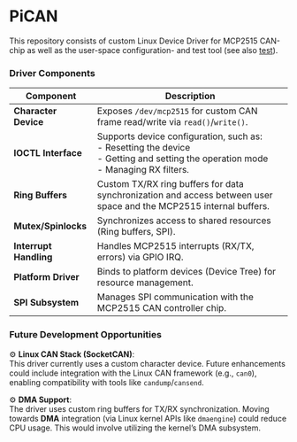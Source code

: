     
# PiCAN
This repository consists of custom Linux Device Driver for MCP2515 CAN-chip as well as the user-space configuration- and test tool (see also [test](/PiCAN/test/)).

### Driver Components

| **Component**          | **Description**                                                                 |
|-------------------------|---------------------------------------------------------------------------------|
| **Character Device**    | Exposes `/dev/mcp2515` for custom CAN frame read/write via `read()`/`write()`.      |
| **IOCTL Interface**     | Supports device configuration, such as:<br>- Resetting the device<br>- Getting and setting the operation mode<br>- Managing RX filters.    |
| **Ring Buffers**        | Custom TX/RX ring buffers for data synchronization and access between user space and the MCP2515 internal buffers.  |
| **Mutex/Spinlocks**     | Synchronizes access to shared resources (Ring buffers, SPI).                                       |
| **Interrupt Handling**  | Handles MCP2515 interrupts (RX/TX, errors) via GPIO IRQ.                        |
| **Platform Driver**     | Binds to platform devices (Device Tree) for resource management.                |
| **SPI Subsystem**       | Manages SPI communication with the MCP2515 CAN controller chip.                 |

### Future Development Opportunities

⚙️ **Linux CAN Stack (SocketCAN)**:  
This driver currently uses a custom character device. Future enhancements could include integration with the Linux CAN framework (e.g., `can0`), enabling compatibility with tools like `candump`/`cansend`.  

⚙️ **DMA Support**:  
The driver uses custom ring buffers for TX/RX synchronization. Moving towards **DMA** integration (via Linux kernel APIs like `dmaengine`) could reduce CPU usage. This would involve utilizing the kernel’s DMA subsystem.
